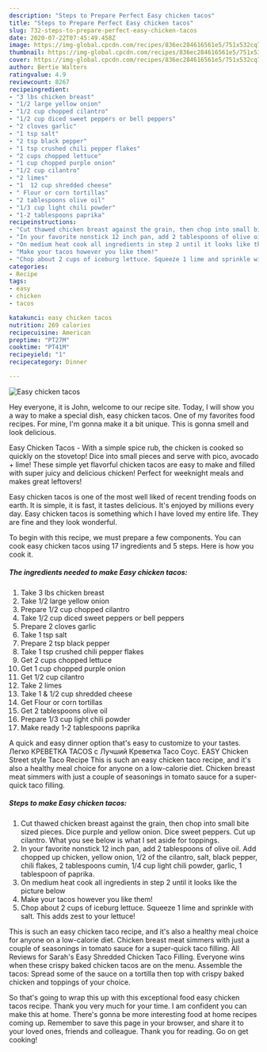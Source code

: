 ```yaml
---
description: "Steps to Prepare Perfect Easy chicken tacos"
title: "Steps to Prepare Perfect Easy chicken tacos"
slug: 732-steps-to-prepare-perfect-easy-chicken-tacos
date: 2020-07-22T07:45:49.458Z
image: https://img-global.cpcdn.com/recipes/836ec284616561e5/751x532cq70/easy-chicken-tacos-recipe-main-photo.jpg
thumbnail: https://img-global.cpcdn.com/recipes/836ec284616561e5/751x532cq70/easy-chicken-tacos-recipe-main-photo.jpg
cover: https://img-global.cpcdn.com/recipes/836ec284616561e5/751x532cq70/easy-chicken-tacos-recipe-main-photo.jpg
author: Bertie Walters
ratingvalue: 4.9
reviewcount: 8267
recipeingredient:
- "3 lbs chicken breast"
- "1/2 large yellow onion"
- "1/2 cup chopped cilantro"
- "1/2 cup diced sweet peppers or bell peppers"
- "2 cloves garlic"
- "1 tsp salt"
- "2 tsp black pepper"
- "1 tsp crushed chili pepper flakes"
- "2 cups chopped lettuce"
- "1 cup chopped purple onion"
- "1/2 cup cilantro"
- "2 limes"
- "1  12 cup shredded cheese"
- " Flour or corn tortillas"
- "2 tablespoons olive oil"
- "1/3 cup light chili powder"
- "1-2 tablespoons paprika"
recipeinstructions:
- "Cut thawed chicken breast against the grain, then chop into small bite sized pieces. Dice purple and yellow onion. Dice sweet peppers. Cut up cilantro. What you see below is what I set aside for toppings."
- "In your favorite nonstick 12 inch pan, add 2 tablespoons of olive oil. Add chopped up chicken, yellow onion, 1/2 of the cilantro, salt, black pepper, chili flakes, 2 tablespoons cumin, 1/4 cup light chili powder, garlic, 1 tablespoon of paprika."
- "On medium heat cook all ingredients in step 2 until it looks like the picture below"
- "Make your tacos however you like them!"
- "Chop about 2 cups of iceburg lettuce. Squeeze 1 lime and sprinkle with salt. This adds zest to your lettuce!"
categories:
- Recipe
tags:
- easy
- chicken
- tacos

katakunci: easy chicken tacos 
nutrition: 269 calories
recipecuisine: American
preptime: "PT27M"
cooktime: "PT41M"
recipeyield: "1"
recipecategory: Dinner

---
```



![Easy chicken tacos](https://img-global.cpcdn.com/recipes/836ec284616561e5/751x532cq70/easy-chicken-tacos-recipe-main-photo.jpg)

Hey everyone, it is John, welcome to our recipe site. Today, I will show you a way to make a special dish, easy chicken tacos. One of my favorites food recipes. For mine, I'm gonna make it a bit unique. This is gonna smell and look delicious.

Easy Chicken Tacos - With a simple spice rub, the chicken is cooked so quickly on the stovetop! Dice into small pieces and serve with pico, avocado + lime! These simple yet flavorful chicken tacos are easy to make and filled with super juicy and delicious chicken! Perfect for weeknight meals and makes great leftovers!

Easy chicken tacos is one of the most well liked of recent trending foods on earth. It is simple, it is fast, it tastes delicious. It's enjoyed by millions every day. Easy chicken tacos is something which I have loved my entire life. They are fine and they look wonderful.


To begin with this recipe, we must prepare a few components. You can cook easy chicken tacos using 17 ingredients and 5 steps. Here is how you cook it.

<!--inarticleads1-->

##### The ingredients needed to make Easy chicken tacos:

1. Take 3 lbs chicken breast
1. Take 1/2 large yellow onion
1. Prepare 1/2 cup chopped cilantro
1. Take 1/2 cup diced sweet peppers or bell peppers
1. Prepare 2 cloves garlic
1. Take 1 tsp salt
1. Prepare 2 tsp black pepper
1. Take 1 tsp crushed chili pepper flakes
1. Get 2 cups chopped lettuce
1. Get 1 cup chopped purple onion
1. Get 1/2 cup cilantro
1. Take 2 limes
1. Take 1 &amp; 1/2 cup shredded cheese
1. Get  Flour or corn tortillas
1. Get 2 tablespoons olive oil
1. Prepare 1/3 cup light chili powder
1. Make ready 1-2 tablespoons paprika


A quick and easy dinner option that&#39;s easy to customize to your tastes. Легко КРЕВЕТКА TACOS с Лучший Креветка Taco Соус. EASY Chicken Street style Taco Recipe This is such an easy chicken taco recipe, and it&#39;s also a healthy meal choice for anyone on a low-calorie diet. Chicken breast meat simmers with just a couple of seasonings in tomato sauce for a super-quick taco filling. 

<!--inarticleads2-->

##### Steps to make Easy chicken tacos:

1. Cut thawed chicken breast against the grain, then chop into small bite sized pieces. Dice purple and yellow onion. Dice sweet peppers. Cut up cilantro. What you see below is what I set aside for toppings.
1. In your favorite nonstick 12 inch pan, add 2 tablespoons of olive oil. Add chopped up chicken, yellow onion, 1/2 of the cilantro, salt, black pepper, chili flakes, 2 tablespoons cumin, 1/4 cup light chili powder, garlic, 1 tablespoon of paprika.
1. On medium heat cook all ingredients in step 2 until it looks like the picture below
1. Make your tacos however you like them!
1. Chop about 2 cups of iceburg lettuce. Squeeze 1 lime and sprinkle with salt. This adds zest to your lettuce!


This is such an easy chicken taco recipe, and it&#39;s also a healthy meal choice for anyone on a low-calorie diet. Chicken breast meat simmers with just a couple of seasonings in tomato sauce for a super-quick taco filling. All Reviews for Sarah&#39;s Easy Shredded Chicken Taco Filling. Everyone wins when these crispy baked chicken tacos are on the menu. Assemble the tacos: Spread some of the sauce on a tortilla then top with crispy baked chicken and toppings of your choice. 

So that's going to wrap this up with this exceptional food easy chicken tacos recipe. Thank you very much for your time. I am confident you can make this at home. There's gonna be more interesting food at home recipes coming up. Remember to save this page in your browser, and share it to your loved ones, friends and colleague. Thank you for reading. Go on get cooking!
